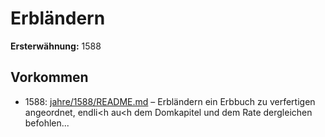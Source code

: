 # Erbländern

**Ersterwähnung:** 1588

## Vorkommen
- 1588: [jahre/1588/README.md](../jahre/1588/README.md) – Erbländern
ein Erbbuch zu verfertigen angeordnet, endli<h au<h dem
Domkapitel und dem Rate dergleichen befohlen...
